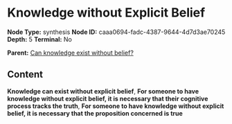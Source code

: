 # Knowledge without Explicit Belief

**Node Type:** synthesis
**Node ID:** caaa0694-fadc-4387-9644-4d7d3ae70245
**Depth:** 5
**Terminal:** No

**Parent:** [Can knowledge exist without belief?](can-knowledge-exist-without-belief-antithesis-3429c4e8-bb73-47af-b611-2b235e9a850c.md)

## Content

**Knowledge can exist without explicit belief**, **For someone to have knowledge without explicit belief, it is necessary that their cognitive process tracks the truth**, **For someone to have knowledge without explicit belief, it is necessary that the proposition concerned is true**
